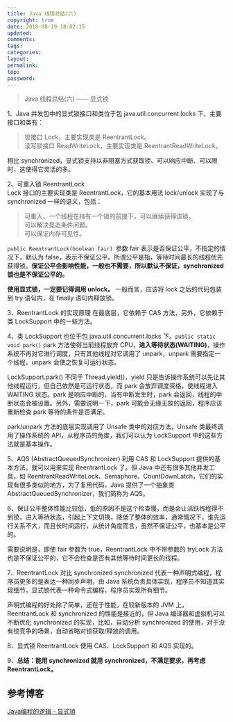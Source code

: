 ```yaml
---
title: Java 线程总结(六)
copyright: true
date: 2018-08-19 18:02:15
updated:
comments:
tags:
categories:
layout:
permalink:
top:
password:
---
```

<blockquote class="blockquote-center"> Java 线程总结(六) —— 显式锁 </blockquote>

<!-- more -->
1、Java 并发包中的显式锁接口和类位于包 java.util.concurrent.locks 下，主要接口和类有：
> 锁接口 Lock，主要实现类是 ReentrantLock。  
> 读写锁接口 ReadWriteLock，主要实现类是 ReentrantReadWriteLock。

相比 synchronized，显式锁支持以非阻塞方式获取锁、可以响应中断、可以限时，这使得它灵活的多。

2、可重入锁 ReentrantLock  
Lock 接口的主要实现类是 ReentrantLock，它的基本用法 lock/unlock 实现了与 synchronized 一样的语义，包括：
> 可重入，一个线程在持有一个锁的前提下，可以继续获得该锁。  
> 可以解决竞态条件问题。  
> 可以保证内存可见性。  

`public ReentrantLock(boolean fair) `参数 fair 表示是否保证公平，不指定的情况下，默认为 false，表示不保证公平。所谓公平是指，等待时间最长的线程优先获得锁。**保证公平会影响性能，一般也不需要，所以默认不保证，synchronized 锁也是不保证公平的。**

**使用显式锁，一定要记得调用 unlock。** 一般而言，应该将 lock 之后的代码包装到 try 语句内，在 finally 语句内释放锁。

3、ReentrantLock 的实现原理
在最底层，它依赖于 CAS 方法，另外，它依赖于类 LockSupport 中的一些方法。

4、类 LockSupport 也位于包 java.util.concurrent.locks 下。`public static void park()` park 方法使得当前线程放弃 CPU，**进入等待状态(WAITING)**，操作系统不再对它进行调度，只有其他线程对它调用了 unpark，unpark 需要指定一个线程，unpark 会使之恢复可运行状态。

LockSupport.park() 不同于 Thread.yield()，yield 只是告诉操作系统可以先让其他线程运行，但自己依然是可运行状态，而 park 会放弃调度资格，使线程进入 WAITING 状态。park 是响应中断的，当有中断发生时，park 会返回，线程的中断状态会被设置。另外，需要说明一下，park 可能会无缘无故的返回，程序应该重新检查 park 等待的条件是否满足。

park/unpark 方法的底层实现调用了 Unsafe 类中的对应方法，Unsafe 类最终调用了操作系统的 API，从程序员的角度，我们可以认为 LockSupport 中的这些方法就是基本操作。

5、AQS (AbstractQueuedSynchronizer)
利用 CAS 和 LockSupport 提供的基本方法，就可以用来实现 ReentrantLock 了。但 Java 中还有很多其他并发工具，如 ReentrantReadWriteLock、Semaphore、CountDownLatch，它们的实现有很多类似的地方，为了复用代码，Java 提供了一个抽象类 AbstractQueuedSynchronizer，我们简称为 AQS。


6、保证公平整体性能比较低，低的原因不是这个检查慢，而是会让活跃线程得不到锁，进入等待状态，引起上下文切换，降低了整体的效率，通常情况下，谁先运行关系不大，而且长时间运行，从统计角度而言，虽然不保证公平，也基本是公平的。

需要说明是，即使 fair 参数为 true，ReentrantLock 中不带参数的 tryLock 方法也是不保证公平的，它不会检查是否有其他等待时间更长的线程。

7、ReentrantLock 对比 synchronized
synchronized 代表一种声明式编程，程序员更多的是表达一种同步声明，由 Java 系统负责具体实现，程序员不知道其实现细节，显式锁代表一种命令式编程，程序员实现所有细节。

声明式编程的好处除了简单，还在于性能，在较新版本的 JVM 上，ReentrantLock 和  synchronized 的性能是接近的，但 Java 编译器和虚拟机可以不断优化 synchronized 的实现，比如，自动分析 synchronized 的使用，对于没有锁竞争的场景，自动省略对锁获取/释放的调用。

8、显式锁 ReentrantLock 使用 CAS、LockSupport 和 AQS 实现的。

9、**总结：能用 synchronized 就用 synchronized，不满足要求，再考虑 ReentrantLock。**

## 参考博客
[Java编程的逻辑 - 显式锁](https://www.cnblogs.com/swiftma/p/6517198.html)
